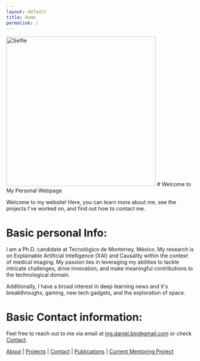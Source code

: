 ```yaml
---
layout: default
title: Home
permalink: /
---
```


<img src="/images/DFA_edited_3DSurface.png" alt="Selfie" width="400"/>
<!-- 
![Selfie](/images/DFA_audi_foto_small.png)
-->
# Welcome to My Personal Webpage

Welcome to my website! Here, you can learn more about me, see the projects I've worked on, and find out how to contact me.

# Basic personal Info: 

I am a Ph.D. candidate at Tecnológico de Monterrey, México. My research is on Explainable Artificial Intelligence (XAI) and Causality within the context of medical imaging. 
My passion lies in leveraging my abilities to tackle intricate challenges, drive innovation, and make meaningful contributions to the technological domain. 

Additionally, I have a broad interest in deep learning news and it's breakthroughs, gaming, new tech gadgets, and the exploration of space.

# Basic Contact information:

Feel free to reach out to me via email at ing.daniel.bin@gmail.com or check [Contact](/contact).

[About](/about) | [Projects](/projects) | [Contact](/contact) | [Publications](/publications) | [Current Mentoring Project](/current_mentoring_project) 
